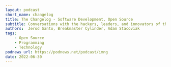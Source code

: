 ```yaml
---
layout: podcast
short_name: changelog
title: The Changelog - Software Development, Open Source
subtitle: Conversations with the hackers, leaders, and innovators of the software world. Hosts Adam Stacoviak and Jerod Santo face their imposter syndrome so you don’t have to. Expect in-depth interviews with the best and brightest in software engineering, open source, and leadership. This is a polyglot podcast. All programming languages, platforms, and communities are welcome. Open source moves fast. Keep up.
authors:  Jerod Santo, Breakmaster Cylinder, Adam Stacoviak
tags:
    - Open Source
    - Programming
    - Technology
podnews_url: https://podnews.net/podcast/imng
date: 2022-06-30
---
```

